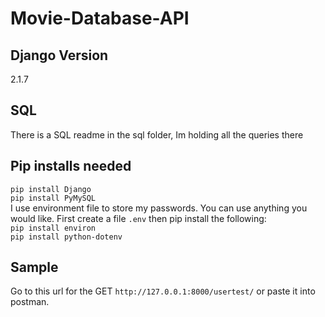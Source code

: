 # Movie-Database-API

## Django Version  
2.1.7

## SQL  
There is a SQL readme in the sql folder, Im holding all the queries there

## Pip installs needed  
`pip install Django`  
`pip install PyMySQL`  
I use environment file to store my passwords. You can use anything you would like. First create a file `.env` then pip install the following:  
`pip install environ`  
`pip install python-dotenv`  

  
## Sample  
Go to this url for the GET `http://127.0.0.1:8000/usertest/` or paste it into postman.


